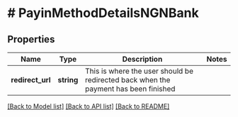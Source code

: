 # # PayinMethodDetailsNGNBank

## Properties

Name | Type | Description | Notes
------------ | ------------- | ------------- | -------------
**redirect_url** | **string** | This is where the user should be redirected back when the payment has been finished | 

[[Back to Model list]](../../README.md#documentation-for-models) [[Back to API list]](../../README.md#documentation-for-api-endpoints) [[Back to README]](../../README.md)


